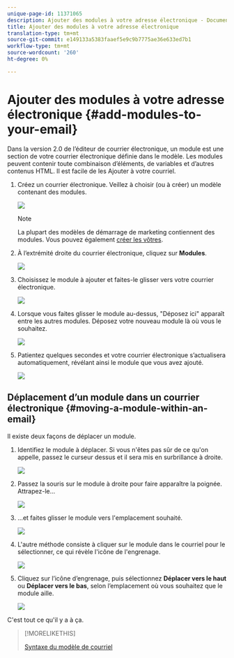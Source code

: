 ```yaml
---
unique-page-id: 11371065
description: Ajouter des modules à votre adresse électronique - Documents marketing - Documentation du produit
title: Ajouter des modules à votre adresse électronique
translation-type: tm+mt
source-git-commit: e149133a5383faaef5e9c9b7775ae36e633ed7b1
workflow-type: tm+mt
source-wordcount: '260'
ht-degree: 0%

---
```



# Ajouter des modules à votre adresse électronique {#add-modules-to-your-email}

Dans la version 2.0 de l’éditeur de courrier électronique, un module est une section de votre courrier électronique définie dans le modèle. Les modules peuvent contenir toute combinaison d’éléments, de variables et d’autres contenus HTML. Il est facile de les Ajouter à votre courriel.

1. Créez un courrier électronique. Veillez à choisir (ou à créer) un modèle contenant des modules.

   ![](assets/one-1.png)

   >[!NOTE]
   >
   >La plupart des modèles de démarrage de marketing contiennent des modules. Vous pouvez également [créer les vôtres](http://docs.marketo.com/display/DOCS/Email+Template+Syntax#EmailTemplateSyntax-Modules).

1. À l’extrémité droite du courrier électronique, cliquez sur **Modules**.

   ![](assets/two-3.png)

1. Choisissez le module à ajouter et faites-le glisser vers votre courrier électronique.

   ![](assets/three-3.png)

1. Lorsque vous faites glisser le module au-dessus, &quot;Déposez ici&quot; apparaît entre les autres modules. Déposez votre nouveau module là où vous le souhaitez.

   ![](assets/four-2.png)

1. Patientez quelques secondes et votre courrier électronique s’actualisera automatiquement, révélant ainsi le module que vous avez ajouté.

   ![](assets/five-3.png)

## Déplacement d’un module dans un courrier électronique {#moving-a-module-within-an-email}

Il existe deux façons de déplacer un module.

1. Identifiez le module à déplacer. Si vous n&#39;êtes pas sûr de ce qu&#39;on appelle, passez le curseur dessus et il sera mis en surbrillance à droite.

   ![](assets/six-2.png)

1. Passez la souris sur le module à droite pour faire apparaître la poignée. Attrapez-le...

   ![](assets/seven-2.png)

1. ...et faites glisser le module vers l&#39;emplacement souhaité.

   ![](assets/eight-2.png)

1. L&#39;autre méthode consiste à cliquer sur le module dans le courriel pour le sélectionner, ce qui révèle l&#39;icône de l&#39;engrenage.

   ![](assets/nine-2.png)

1. Cliquez sur l’icône d’engrenage, puis sélectionnez **Déplacer vers le haut** ou **Déplacer vers le bas**, selon l’emplacement où vous souhaitez que le module aille.

   ![](assets/ten-2.png)

C&#39;est tout ce qu&#39;il y a à ça.

>[!MORELIKETHIS]
>
>[Syntaxe du modèle de courriel](email-template-syntax.md)

